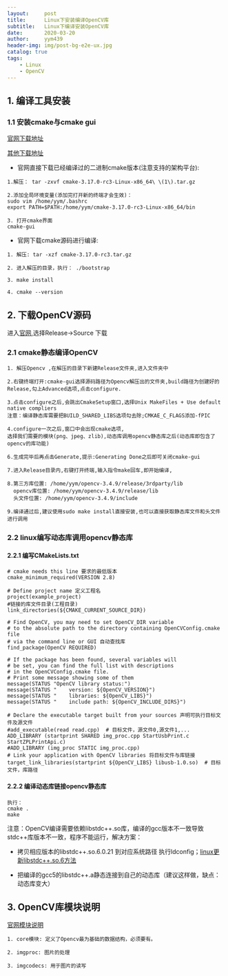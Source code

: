 ```yaml
---
layout:     post
title:      Linux下安装编译OpenCV库
subtitle:   Linux下编译安装OpenCV库
date:       2020-03-20
author:     yym439
header-img: img/post-bg-e2e-ux.jpg
catalog: true
tags:
    - Linux 
    - OpenCV
---
```


## 1. 编译工具安装

### 1.1 安装cmake与cmake gui

[官网下载地址](https://cmake.org/download/)

[其他下载地址](https://cmake.org/files/v3.17/)

- 官网直接下载已经编译过的二进制cmake版本(注意支持的架构平台):

```
1.解压： tar -zxvf cmake-3.17.0-rc3-Linux-x86_64\ \(1\).tar.gz

2.添加全局环境变量(添加完打开新的终端才会生效)：
sudo vim /home/yym/.bashrc
export PATH=$PATH:/home/yym/cmake-3.17.0-rc3-Linux-x86_64/bin

3. 打开cmake界面
cmake­-gui
```

- 官网下载cmake源码进行编译:

```
1. 解压: tar -xzf cmake-3.17.0-rc3.tar.gz

2. 进入解压的目录，执行： ./bootstrap

3. make install

4. cmake --version

```


## 2. 下载OpenCV源码

进入[官网](https://opencv.org/),选择Release->Source 下载

### 2.1  cmake静态编译OpenCV

```
1. 解压Opencv ,在解压的目录下新建Release文件夹,进入文件夹中

2.右键终端打开:cmake-­gui选择源码路径为Opencv解压出的文件夹,build路径为创建好的Release,勾上Advanced选项,点击configure.

3.点击configure之后,会跳出CmakeSetup窗口,选择Unix MakeFiles + Use default native compliers
注意：编译静态库需要把BUILD_SHARED_LIBS选项勾去除;CMKAE_C_FLAGS添加-fPIC

4.configure一次之后,窗口中会出现cmake选项,
选择我们需要的模块(png、jpeg、zlib),动态库调用opencv静态库之后(动态库即包含了opencv的库功能)

6.生成完毕后再点击Generate,提示:Generating Done之后即可关闭cmake­-gui

7.进入Release目录内,右键打开终端,输入指令make回车,即开始编译,

8.第三方库位置: /home/yym/opencv-3.4.9/release/3rdparty/lib
  opencv库位置: /home/yym/opencv-3.4.9/release/lib
  头文件位置: /home/yym/opencv-3.4.9/include

9.编译通过后,建议使用sudo make install直接安装,也可以直接获取静态库文件和头文件进行调用

```

### 2.2 linux编写动态库调用opencv静态库

#### 2.2.1 编写CMakeLists.txt

```
# cmake needs this line 要求的最低版本
cmake_minimum_required(VERSION 2.8)

# Define project name 定义工程名
project(example_project)
#链接的库文件目录(工程目录)
link_directories(${CMAKE_CURRENT_SOURCE_DIR})

# Find OpenCV, you may need to set OpenCV_DIR variable
# to the absolute path to the directory containing OpenCVConfig.cmake file
# via the command line or GUI 自动查找库
find_package(OpenCV REQUIRED)

# If the package has been found, several variables will
# be set, you can find the full list with descriptions
# in the OpenCVConfig.cmake file.
# Print some message showing some of them
message(STATUS "OpenCV library status:")
message(STATUS "    version: ${OpenCV_VERSION}")
message(STATUS "    libraries: ${OpenCV_LIBS}")
message(STATUS "    include path: ${OpenCV_INCLUDE_DIRS}")

# Declare the executable target built from your sources 声明可执行目标文件及源文件
#add_executable(read read.cpp)	# 目标文件，源文件0,源文件1,...
ADD_LIBRARY (startprint SHARED img_proc.cpp StartUsbPrint.c StartZPLPrintApi.c)
#ADD_LIBRARY (img_proc STATIC img_proc.cpp)
# Link your application with OpenCV libraries 将目标文件与库链接
target_link_libraries(startprint ${OpenCV_LIBS} libusb-1.0.so)	# 目标文件，库路径

```
#### 2.2.2 编译动态库链接opencv静态库

```
执行：
cmake .
make
```

注意：OpenCV编译需要依赖libstdc++.so库，编译的gcc版本不一致导致stdc++库版本不一致，程序不能运行，解决方案：
- 拷贝相应版本的libstdc++.so.6.0.21 到对应系统路径 执行ldconfig；[linux更新libstdc++.so.6方法](https://www.jianshu.com/p/ef510e0def25) 

- 把编译的gcc5的libstdc++.a静态连接到自己的动态库（建议这样做，缺点：动态库变大）

## 3. OpenCV库模块说明

[官网模块说明](https://docs.opencv.org/3.4.9/)

```
1. core模块: 定义了Opencv最为基础的数据结构，必须要有。

2. imgproc: 图片的处理

3. imgcodecs: 用于图片的读写

```